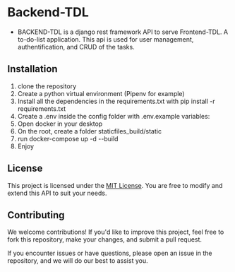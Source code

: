 # Backend-TDL
- BACKEND-TDL is a django rest framework API to serve Frontend-TDL. A to-do-list application. This api is used for user management, authentification, and CRUD of the tasks.
## Installation
1. clone the repository
2. Create a python virtual environment (Pipenv for example)
3. Install all the dependencies in the requirements.txt with pip install -r requirements.txt
4. Create a .env inside the config folder with .env.example variables:
5. Open docker in your desktop
6. On the root, create a folder staticfiles_build/static
7. run docker-compose up -d --build
8. Enjoy
  
## License

This project is licensed under the [MIT License](LICENSE). You are free to modify and extend this API to suit your needs.

## Contributing

We welcome contributions! If you'd like to improve this project, feel free to fork this repository, make your changes, and submit a pull request.

If you encounter issues or have questions, please open an issue in the repository, and we will do our best to assist you.

